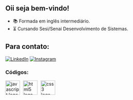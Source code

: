 ## Oii seja bem-vindo!

- 📚 Formada em inglês intermediário.
- ⏳ Cursando Sesi/Senai Desenvolvimento de Sistemas.


## Para contato:
[![LinkedIn](https://img.shields.io/badge/LinkedIn-0077B5?style=for-the-badge&logo=linkedin&logoColor=white)](www.linkedin.com/in/maria-eduarda-klin-de-carvalho-1647a1307)
[![Instagram](https://img.shields.io/badge/Instagram-E4405F?style=for-the-badge&logo=instagram&logoColor=white)](https://www.instagram.com/dudaklin_?igsh=M2dpNXl0b3dsdG0x&utm_source=qr)

<h3>Códigos: </h3>
<div>
  <img src="https://cdn.jsdelivr.net/gh/devicons/devicon/icons/javascript/javascript-original.svg" height="45" alt="javascript logo"  />
  <img width="2" />
  <img src="https://cdn.jsdelivr.net/gh/devicons/devicon/icons/html5/html5-original.svg" height="45" alt="html5 logo"  />
  <img width="2" />
  <img src="https://cdn.jsdelivr.net/gh/devicons/devicon/icons/css3/css3-original.svg" height="45" alt="css3 logo"  />
  <img width="2" />
</div>
